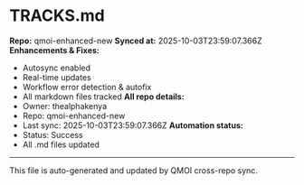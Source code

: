 # TRACKS.md

**Repo:** qmoi-enhanced-new
**Synced at:** 2025-10-03T23:59:07.366Z
**Enhancements & Fixes:**
- Autosync enabled
- Real-time updates
- Workflow error detection & autofix
- All markdown files tracked
**All repo details:**
- Owner: thealphakenya
- Repo: qmoi-enhanced-new
- Last sync: 2025-10-03T23:59:07.366Z
**Automation status:**
- Status: Success
- All .md files updated
---
This file is auto-generated and updated by QMOI cross-repo sync.
